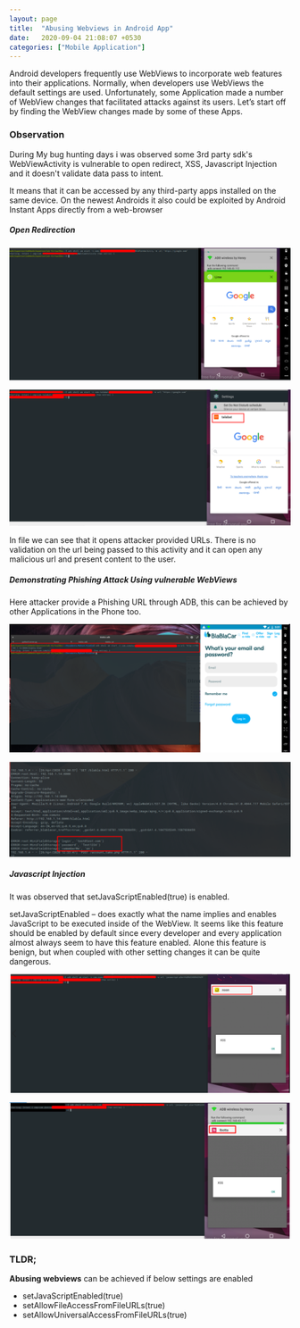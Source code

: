 ```yaml
---
layout: page
title:  "Abusing Webviews in Android App"
date:   2020-09-04 21:08:07 +0530
categories: ["Mobile Application"]
---
```

Android developers frequently use WebViews to incorporate web features into their applications. Normally, when developers use WebViews the default settings are used. Unfortunately, some Application made a number of WebView changes that facilitated attacks against its users. Let’s start off by finding the WebView changes made by some of these Apps.

### Observation
During My bug hunting days i was observed some 3rd party sdk's WebViewActivity is vulnerable to open redirect, XSS, Javascript Injection and it doesn't validate data pass to intent.

It means that it can be accessed by any third-party apps installed on the same device. On the newest Androids it also could be exploited by Android Instant Apps directly from a web-browser

##### Open Redirection

![image1](/assets/img/lime.png)

![image1](/assets/img/talabat.png)

In file we can see that it opens attacker provided URLs. There is no validation on the url being passed to this activity and it can open any malicious url and present content to the user. 

##### Demonstrating Phishing Attack Using vulnerable WebViews

Here attacker provide a Phishing URL through ADB, this can be achieved by other Applications in the Phone too.

![image1](/assets/img/blabla.png)


![image1](/assets/img/capture_post.png)

##### Javascript Injection

It was observed that setJavaScriptEnabled(true) is enabled.

setJavaScriptEnabled – does exactly what the name implies and enables JavaScript to be executed inside of the WebView. It seems like this feature should be enabled by default since every developer and every application almost always seem to have this feature enabled. Alone this feature is benign, but when coupled with other setting changes it can be quite dangerous.

![image1](/assets/img/noon.png)

![image1](/assets/img/ibotta.png)

### TLDR;

**Abusing webviews** can be achieved if below settings are enabled

- setJavaScriptEnabled(true)
- setAllowFileAccessFromFileURLs(true)
- setAllowUniversalAccessFromFileURLs(true)

